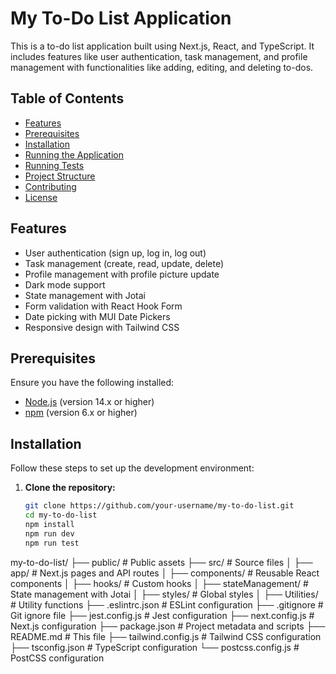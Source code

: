 # My To-Do List Application

This is a to-do list application built using Next.js, React, and TypeScript. It includes features like user authentication, task management, and profile management with functionalities like adding, editing, and deleting to-dos.

## Table of Contents

- [Features](#features)
- [Prerequisites](#prerequisites)
- [Installation](#installation)
- [Running the Application](#running-the-application)
- [Running Tests](#running-tests)
- [Project Structure](#project-structure)
- [Contributing](#contributing)
- [License](#license)

## Features

- User authentication (sign up, log in, log out)
- Task management (create, read, update, delete)
- Profile management with profile picture update
- Dark mode support
- State management with Jotai
- Form validation with React Hook Form
- Date picking with MUI Date Pickers
- Responsive design with Tailwind CSS

## Prerequisites

Ensure you have the following installed:

- [Node.js](https://nodejs.org/) (version 14.x or higher)
- [npm](https://www.npmjs.com/) (version 6.x or higher)

## Installation

Follow these steps to set up the development environment:

1. **Clone the repository:**

   ```bash
   git clone https://github.com/your-username/my-to-do-list.git
   cd my-to-do-list
   npm install
   npm run dev
   npm run test
   ```

my-to-do-list/
├── public/ # Public assets
├── src/ # Source files
│ ├── app/ # Next.js pages and API routes
│ ├── components/ # Reusable React components
│ ├── hooks/ # Custom hooks
│ ├── stateManagement/ # State management with Jotai
│ ├── styles/ # Global styles
│ ├── Utilities/ # Utility functions
├── .eslintrc.json # ESLint configuration
├── .gitignore # Git ignore file
├── jest.config.js # Jest configuration
├── next.config.js # Next.js configuration
├── package.json # Project metadata and scripts
├── README.md # This file
├── tailwind.config.js # Tailwind CSS configuration
├── tsconfig.json # TypeScript configuration
└── postcss.config.js # PostCSS configuration
